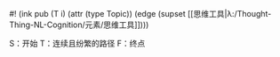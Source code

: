 #! (ink pub (T i) (attr (type Topic)) (edge (supset [[思维工具|λ:/Thought-Thing-NL-Cognition/元素/思维工具]])))


S：开始
T：连续且纷繁的路径
F：终点